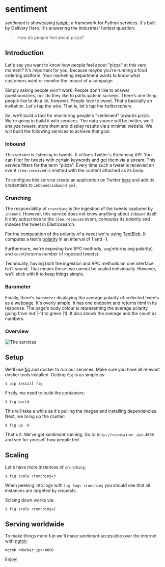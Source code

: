 # sentiment

_sentiment_ is showcasing [_lymph_](https://github.com/deliveryhero/lymph),
a framework for Python services. It's built by Delivery Hero.
It's answering the industries' hottest question:

> How do people feel about pizza?

## Introduction
Let's say you want to know how people feel about "pizza" at this very moment?
It's important for you, because maybe you're running a food ordering platform.
Your marketing department wants to know what customers want or monitor the
impact of a campaign.

Simply asking people won't work. People don't like to answer questionnaires,
nor do they like to participate in surveys. There's one thing people like to do
a lot, however. People love to tweet. That's basically an invitation. Let's tap
the wire. That is, let's tap the _twittersphere_.

So, we'll build a tool for monitoring people's "sentiment" towards pizza.
We're going to build it with services.  The data source will be twitter, we'll
analyze tweets, store them and display results via a minimal website. We will
build the following services to achieve that goal.

### Inbound

This service is listening to tweets. It utilises Twitter's Streaming API. You
can filter for tweets with certain keywords and get them via a stream. This
service filters for the term "pizza". Every time such a tweet is received an
event `item.received` is emitted with the content attached as its body.

To configure this service create an application on Twitter
[here](https://apps.twitter.com/) and add its credentials to
`inbound/inbound.yml`.

### Crunching

The responsibility of `crunching` is the ingestion of the tweets captured by
`inbound`. However, this service does not know anything about `inbound` itself.
It only subscribes to the `item.received` event, computes its _polarity_
and indexes the tweet in Elasticsearch.

For the computation of the polarity of a tweet we're using [TextBlob](http://textblob.readthedocs.org).
It computes a text's [polarity](http://textblob.readthedocs.org/en/dev/api_reference.html?highlight=subjectivity#textblob.blob.BaseBlob.polarity)
in an interval of 1 and -1.

Furthermore, we're exposing two RPC methods, `avg`(returns avg polarity) and
`count`(returns number of ingested tweets).

Technically, having both the ingestion and RPC methods on one interface isn't
sound. That means these two cannot be scaled individually.  However, we'll
stick with it to keep things simple.

### Barometer

Finally, there's `barometer` displaying the average polarity of collected tweets
as a webpage. It's overly simple. It has one endpoint and returns html in its
response. The page's body colour is representing the average polarity going from
red (-1) to green (1). It also shows the average and the count as numbers.

### Overview
![The services](https://www.evernote.com/shard/s245/sh/fe91bde3-1b70-4088-a287-2edd4d2b15fd/d5d833d62785cf1b44caa8160b95ce02/res/2ad86331-4d25-4ed5-9e92-dc8512c9e767/skitch.png)

## Setup
We'll use [fig](https://fig.sh) and docker to run our services. Make sure you
have all relevant docker tools installed. Getting `fig` is as simple as:
``` shell
$ pip install fig
```
Firstly, we need to build the containers:
``` shell
$ fig build
```
This will take a while as it's pulling the images and installing dependencies.
Next, we bring up the cluster:
``` shell
$ fig up -d
```
That's it. We've got _sentiment_ running.
Go to `http://<container_ip>:4080` and see for yourself how people feel.


## Scaling

Let's have more instances of `crunching`:
``` shell
$ fig scale crunching=3
```

When peeking into logs with `fig logs crunching` you should see that all
instances are targeted by requests.

Sclaing down works via:
``` shell
$ fig scale crunching=1
```

## Serving worldwide
To make things more fun we'll make _sentiment_ accessible over the internet
with [ngrok](https://ngrok.com):

``` ngrok
ngrok <docker_ip>:4080
```

Enjoy!
